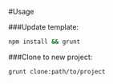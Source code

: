 #Usage

###Update template: 

```bash
npm install && grunt
```

###Clone to new project:

```bash
grunt clone:path/to/project
```
